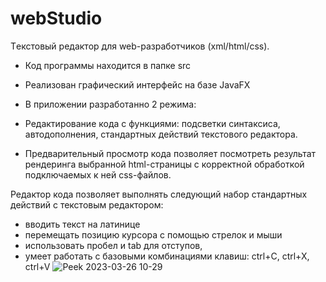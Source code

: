# webStudio
Tекстовый редактор для web-разработчиков (xml/html/css).

- Код программы находится в папке src
- Реализован графический интерфейс на базе JavaFX
- В приложении разработанно 2 режима:
 - Редактирование кода с функциями: подсветки синтаксиса, автодополнения, стандартных действий текстового редактора.

- Предварительный просмотр кода позволяет посмотреть результат рендеринга выбранной html-страницы с корректной обработкой подключаемых к ней css-файлов.

Редактор кода позволяет выполнять следующий набор стандартных действий с текстовым редактором:
 - вводить текст на латинице
 - перемещать позицию курсора с помощью стрелок и мыши
 - использовать пробел и tab для отступов,
 - умеет работать с базовыми комбинациями клавиш: ctrl+C, ctrl+X, ctrl+V
![Peek 2023-03-26 10-29](https://user-images.githubusercontent.com/66296571/227753670-f91e09cf-6808-4806-b61f-7ce8373ca647.gif)
